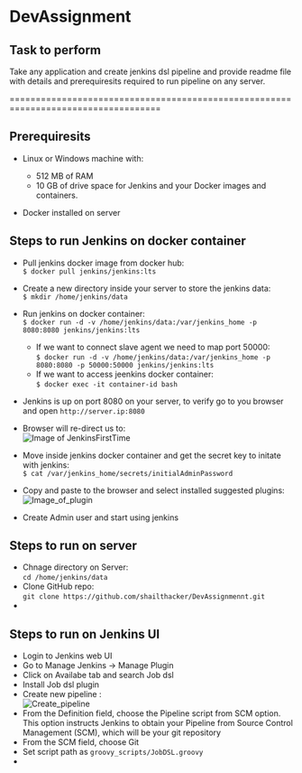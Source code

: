 # DevAssignment

## Task to perform

Take any application and create jenkins dsl pipeline
and provide readme file with details and prerequiresits required to run pipeline on any server.

===================================================================================

## Prerequiresits
- Linux or Windows machine with:
    - 512 MB of RAM
    - 10 GB of drive space for Jenkins and your Docker images and containers.

- Docker installed on server


## Steps to run Jenkins on docker container
- Pull jenkins docker image from docker hub: <br />```$ docker pull jenkins/jenkins:lts```

- Create a new directory inside your server to store the jenkins data: <br /> ```$ mkdir /home/jenkins/data```

- Run jenkins on docker container: <br /> ```$ docker run -d -v /home/jenkins/data:/var/jenkins_home -p 8080:8080 jenkins/jenkins:lts```
  - If we want to connect slave agent we need to map port 50000: <br /> ```$ docker run -d -v /home/jenkins/data:/var/jenkins_home -p 8080:8080 -p 50000:50000 jenkins/jenkins:lts```
  - If we want to access jeenkins docker container: <br /> ```$ docker exec -it container-id bash```


- Jenkins is up on port 8080 on your server, to verify go to you browser and open ```http://server.ip:8080```

- Browser will re-direct us to: <br /> ![Image of JenkinsFirstTime]()

- Move inside jenkins docker container and get the secret key to initate with jenkins: <br /> ```$ cat /var/jenkins_home/secrets/initialAdminPassword```

- Copy and paste to the browser and select installed suggested plugins: <br /> ![Image_of_plugin]()

- Create Admin user and start using jenkins


## Steps to run on server
- Chnage directory on Server: <br /> ```cd /home/jenkins/data```
- Clone GitHub repo: <br /> ```git clone https://github.com/shailthacker/DevAssignmennt.git```
- 

## Steps to run on Jenkins UI
- Login to Jenkins web UI
- Go to Manage Jenkins -> Manage Plugin
- Click on Availabe tab and search Job dsl
- Install Job dsl plugin
- Create new pipeline : <br /> ![Create_pipeline]()
- From the Definition field, choose the Pipeline script from SCM option. This option instructs Jenkins to obtain your Pipeline from Source Control Management (SCM), which will be your git repository
- From the SCM field, choose Git
- Set script path as ```groovy_scripts/JobDSL.groovy```
- 
